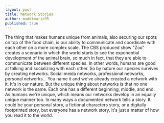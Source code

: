 ```yaml
---
layout: post
title: Network Stories
author: maddimarie95
published: true
---
```


The thing that makes humans unique from animals, also securing our spots on top of the food chain, is our ability
to communicate and coordinate with each other on a more complex scale. The CBS produced show "Zoo" creates a scenario in which
the world starts to see the exponential development of the animal brain, so much in fact, that they are able to communicate between different
species. 
In other words, humans are good at talking and socializing with each other. So by nature our species survives by creating networks. 
Social meida networks, professional networks, personal networks... You name it and we've already created a network with it. It's in our 
nature. But the unique thing about networks is that no one network is the same. Each one has a different beginning, middle, and end. As 
humans we're unique, which means our networks develop in an equally unique manner too. In many ways a documented network tells a story.
It could be your personal story, a fictional characters story, or a digitally footprinted story, but everyone has a network story. It's just 
a matter of how you read it to the world.
